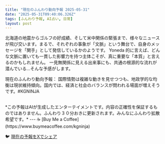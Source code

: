 ```yaml
---
title: "現在のふんわり動向予報 2025-05-31"
date: "2025-05-31T09:40:06.326Z"
tags: [ふんわり予報, AI占い, 日常]
layout: post
---
```



北海道の地震からゴルフの好成績、そして米中関係の緊張まで、様々なニュースが飛び交います。まるで、それぞれの事象が「文脈」という舞台で、自身のメッセージを「関手」として発信しているかのようです。  Yoneda 的に言えば、どんな文脈に置いても一貫した影響力を持つ主体こそが、真に重要な「本質」と言えるのかもしれません。  一見無関係に見える出来事にも、共通の根源的な流れが潜んでいる…そんな予感がします。


現在のふんわり動向予報：
国際情勢は複雑な動きを見せつつも、地政学的な均衡は現状維持傾向。国内では、経済と社会のバランスが問われる場面が増えそうです。#KGNINJA

<br>
*この予報はAIが生成したエンターテイメントです。内容の正確性を保証するものではありません。ふんわり３０分おきに更新されます。みんなにふんわり拡散希望です。*
---
☕️ [Buy Me a Coffee](https://www.buymeacoffee.com/kgninja)

🐦 [現在の予報をXでシェア](https://twitter.com/intent/tweet?text=%E7%8F%BE%E5%9C%A8%E3%81%AE%E3%81%B5%E3%82%93%E3%82%8F%E3%82%8A%E4%BA%88%E5%A0%B1%3A%20%E3%80%8C%E5%8C%97%E6%B5%B7%E9%81%93%E3%81%AE%E5%9C%B0%E9%9C%87%E3%81%8B%E3%82%89%E3%82%B4%E3%83%AB%E3%83%95%E3%81%AE%E5%A5%BD%E6%88%90%E7%B8%BE%E3%80%81%E3%81%9D%E3%81%97%E3%81%A6%E7%B1%B3%E4%B8%AD%E9%96%A2%E4%BF%82%E3%81%AE%E7%B7%8A%E5%BC%B5%E3%81%BE%E3%81%A7%E3%80%81%E6%A7%98%E3%80%85%E3%81%AA%E3%83%8B%E3%83%A5%E3%83%BC%E3%82%B9%E3%81%8C%E9%A3%9B%E3%81%B3%E4%BA%A4%E3%81%84%E3%81%BE%E3%81%99%E3%80%82%E3%80%8D%23KGNINJA%20%E7%B6%9A%E3%81%8D%E3%81%AF%E3%83%96%E3%83%AD%E3%82%B0%E3%81%A7%EF%BC%81%F0%9F%91%87&url=https%3A%2F%2Fkg-ninja.github.io%2FFunwariyoso%2F)
